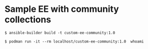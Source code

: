 # Sample EE with community collections


```shell
$ ansible-builder build -t custom-ee-community:1.0
```

```shell
$ podman run -it --rm localhost/custom-ee-community:1.0  whoami
```